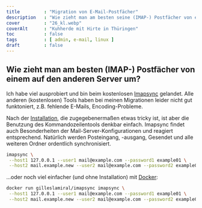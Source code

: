```yaml
---
title         : "Migration von E-Mail-Postfächer"
description   : "Wie zieht man am besten seine (IMAP-) Postfächer von einem auf einen anderen Server um?"
cover         : "26_kl.webp"
coverAlt      : "Kuhherde mit Hirte in Thüringen"
toc           : false
tags          : [ admin, e-mail, linux ]
draft         : false
---
```


## Wie zieht man am besten (IMAP-) Postfächer von einem auf den anderen Server um?

Ich habe viel ausprobiert und bin beim kostenlosen [Imapsync](https://imapsync.lamiral.info/) gelandet. Alle anderen (kostenlosen) Tools haben bei meinen Migrationen leider nicht gut funktoniert, z.B. fehlende E-Mails, Encoding-Probleme.

Nach der [Installation](https://imapsync.lamiral.info/#install), die zugegebenermaßen etwas tricky ist, ist aber die Benutzung des Kommandozeilentools denkbar einfach. Imapsync findet auch Besonderheiten der Mail-Server-Konfigurationen und reagiert entsprechend. Natürlich werden Posteingang, -ausgang, Gesendet und alle weiteren Ordner ordentlich synchronisiert.

```bash
imapsync \
 --host1 127.0.0.1 --user1 mail@example.com --password1 example01 \
 --host2 mail.example.new --user2 mail@example.com --password2 example02
```

...oder noch viel einfacher (und ohne Installation) mit [Docker](https://hub.docker.com/r/gilleslamiral/imapsync/):

```bash
docker run gilleslamiral/imapsync imapsync \
 --host1 127.0.0.1 --user1 mail@example.com --password1 example01 \
 --host2 mail.example.new --user2 mail@example.com --password2 example02
```
